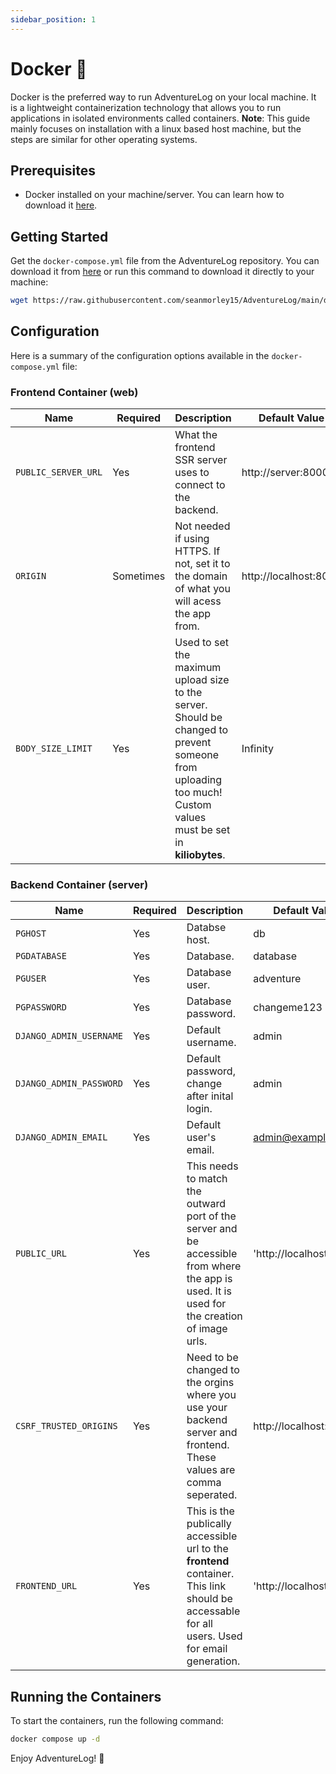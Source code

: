 ```yaml
---
sidebar_position: 1
---
```


# Docker 🐋

Docker is the preferred way to run AdventureLog on your local machine. It is a lightweight containerization technology that allows you to run applications in isolated environments called containers.
**Note**: This guide mainly focuses on installation with a linux based host machine, but the steps are similar for other operating systems.

## Prerequisites

- Docker installed on your machine/server. You can learn how to download it [here](https://docs.docker.com/engine/install/).

## Getting Started

Get the `docker-compose.yml` file from the AdventureLog repository. You can download it from [here](https://github.com/seanmorley15/AdventureLog/blob/main/docker-compose.yml) or run this command to download it directly to your machine:

```bash
wget https://raw.githubusercontent.com/seanmorley15/AdventureLog/main/docker-compose.yml
```

## Configuration

Here is a summary of the configuration options available in the `docker-compose.yml` file:

<!-- make a table with colum name, is required, other -->

### Frontend Container (web)

| Name                | Required  | Description                                                                                                                                                   | Default Value         |
| ------------------- | --------- | ------------------------------------------------------------------------------------------------------------------------------------------------------------- | --------------------- |
| `PUBLIC_SERVER_URL` | Yes       | What the frontend SSR server uses to connect to the backend.                                                                                                  | http://server:8000    |
| `ORIGIN`            | Sometimes | Not needed if using HTTPS. If not, set it to the domain of what you will acess the app from.                                                                  | http://localhost:8015 |
| `BODY_SIZE_LIMIT`   | Yes       | Used to set the maximum upload size to the server. Should be changed to prevent someone from uploading too much! Custom values must be set in **kiliobytes**. | Infinity              |

### Backend Container (server)

| Name                    | Required | Description                                                                                                                                   | Default Value           |
| ----------------------- | -------- | --------------------------------------------------------------------------------------------------------------------------------------------- | ----------------------- |
| `PGHOST`                | Yes      | Databse host.                                                                                                                                 | db                      |
| `PGDATABASE`            | Yes      | Database.                                                                                                                                     | database                |
| `PGUSER`                | Yes      | Database user.                                                                                                                                | adventure               |
| `PGPASSWORD`            | Yes      | Database password.                                                                                                                            | changeme123             |
| `DJANGO_ADMIN_USERNAME` | Yes      | Default username.                                                                                                                             | admin                   |
| `DJANGO_ADMIN_PASSWORD` | Yes      | Default password, change after inital login.                                                                                                  | admin                   |
| `DJANGO_ADMIN_EMAIL`    | Yes      | Default user's email.                                                                                                                         | admin@example.com       |
| `PUBLIC_URL`            | Yes      | This needs to match the outward port of the server and be accessible from where the app is used. It is used for the creation of image urls.   | 'http://localhost:8016' |
| `CSRF_TRUSTED_ORIGINS`  | Yes      | Need to be changed to the orgins where you use your backend server and frontend. These values are comma seperated.                            | http://localhost:8016   |
| `FRONTEND_URL`          | Yes      | This is the publically accessible url to the **frontend** container. This link should be accessable for all users. Used for email generation. | 'http://localhost:8015' |

## Running the Containers

To start the containers, run the following command:

```bash
docker compose up -d
```

Enjoy AdventureLog! 🎉
